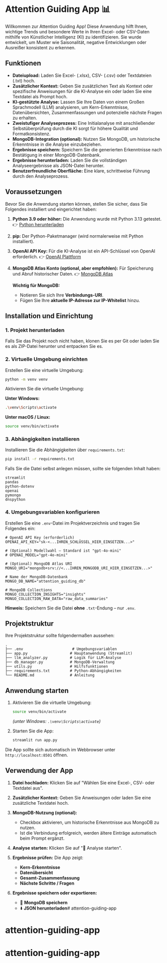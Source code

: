 # Attention Guiding App 📊

Willkommen zur Attention Guiding App! Diese Anwendung hilft Ihnen, wichtige Trends und besondere Werte in Ihren Excel- oder CSV-Daten mithilfe von Künstlicher Intelligenz (KI) zu identifizieren. Sie wurde entwickelt, um Muster wie Saisonalität, negative Entwicklungen oder Ausreißer konsistent zu erkennen.

## Funktionen

* **Dateiupload:** Laden Sie Excel- (.xlsx), CSV- (.csv) oder Textdateien (.txt) hoch.
* **Zusätzlicher Kontext:** Geben Sie zusätzlichen Text als Kontext oder spezifische Anweisungen für die KI-Analyse ein oder laden Sie eine Textdatei als Prompt hoch.
* **KI-gestützte Analyse:** Lassen Sie Ihre Daten von einem Großen Sprachmodell (LLM) analysieren, um Kern-Erkenntnisse, Datenübersichten, Zusammenfassungen und potenzielle nächste Fragen zu erhalten.
* **Zweistufiger Analyseprozess:** Eine Initialanalyse mit anschließender Selbstüberprüfung durch die KI sorgt für höhere Qualität und Formatkonsistenz.
* **MongoDB-Integration (optional):** Nutzen Sie MongoDB, um historische Erkenntnisse in die Analyse einzubeziehen.
* **Ergebnisse speichern:** Speichern Sie die generierten Erkenntnisse nach Bestätigung in einer MongoDB-Datenbank.
* **Ergebnisse herunterladen:** Laden Sie die vollständigen Analyseergebnisse als JSON-Datei herunter.
* **Benutzerfreundliche Oberfläche:** Eine klare, schrittweise Führung durch den Analyseprozess.

## Voraussetzungen

Bevor Sie die Anwendung starten können, stellen Sie sicher, dass Sie Folgendes installiert und eingerichtet haben:

1. **Python 3.9 oder höher:** Die Anwendung wurde mit Python 3.13 getestet.
   👉 [Python herunterladen](https://www.python.org/downloads/)

2. **pip:** Der Python-Paketmanager (wird normalerweise mit Python installiert).

3. **OpenAI API Key:** Für die KI-Analyse ist ein API-Schlüssel von OpenAI erforderlich.
   👉 [OpenAI Plattform](https://platform.openai.com/account/api-keys)

4. **MongoDB Atlas Konto (optional, aber empfohlen):** Für Speicherung und Abruf historischer Daten.
   👉 [MongoDB Atlas](https://www.mongodb.com/cloud/atlas)

   **Wichtig für MongoDB:**

   * Notieren Sie sich Ihre **Verbindungs-URI**.
   * Fügen Sie Ihre **aktuelle IP-Adresse zur IP-Whitelist** hinzu.

## Installation und Einrichtung

### 1. Projekt herunterladen

Falls Sie das Projekt noch nicht haben, klonen Sie es per Git oder laden Sie es als ZIP-Datei herunter und entpacken Sie es.

### 2. Virtuelle Umgebung einrichten

Erstellen Sie eine virtuelle Umgebung:

```bash
python -m venv venv
```

Aktivieren Sie die virtuelle Umgebung:

**Unter Windows:**

```bash
.\venv\Scripts\activate
```

**Unter macOS / Linux:**

```bash
source venv/bin/activate
```

### 3. Abhängigkeiten installieren

Installieren Sie die Abhängigkeiten über `requirements.txt`:

```bash
pip install -r requirements.txt
```

Falls Sie die Datei selbst anlegen müssen, sollte sie folgenden Inhalt haben:

```
streamlit
pandas
python-dotenv
openai
pymongo
dnspython
```

### 4. Umgebungsvariablen konfigurieren

Erstellen Sie eine `.env`-Datei im Projektverzeichnis und tragen Sie Folgendes ein:

```dotenv
# OpenAI API Key (erforderlich)
OPENAI_API_KEY="sk-<...IHREN_SCHLÜSSEL_HIER_EINSETZEN...>"

# (Optional) Modellwahl – Standard ist "gpt-4o-mini"
# OPENAI_MODEL="gpt-4o-mini"

# (Optional) MongoDB Atlas URI
MONGO_URI="mongodb+srv://<...IHREN_MONGODB_URI_HIER_EINSETZEN...>"

# Name der MongoDB-Datenbank
MONGO_DB_NAME="attention_guiding_db"

# MongoDB Collections
MONGO_COLLECTION_INSIGHTS="insights"
MONGO_COLLECTION_RAW_DATA="raw_data_summaries"
```

**Hinweis:** Speichern Sie die Datei **ohne** `.txt`-Endung – nur `.env`.

## Projektstruktur

Ihre Projektstruktur sollte folgendermaßen aussehen:

```
.
├── .env                      # Umgebungsvariablen
├── app.py                   # Hauptanwendung (Streamlit)
├── llm_analyzer.py          # Logik für LLM-Analyse
├── db_manager.py            # MongoDB-Verwaltung
├── utils.py                 # Hilfsfunktionen
├── requirements.txt         # Python-Abhängigkeiten
└── README.md                # Anleitung
```

## Anwendung starten

1. Aktivieren Sie die virtuelle Umgebung:

   ```bash
   source venv/bin/activate
   ```

   *(unter Windows: `.\venv\Scripts\activate`)*

2. Starten Sie die App:

   ```bash
   streamlit run app.py
   ```

Die App sollte sich automatisch im Webbrowser unter `http://localhost:8501` öffnen.

## Verwendung der App

1. **Datei hochladen:** Klicken Sie auf "Wählen Sie eine Excel-, CSV- oder Textdatei aus".

2. **Zusätzlicher Kontext:** Geben Sie Anweisungen oder laden Sie eine zusätzliche Textdatei hoch.

3. **MongoDB-Nutzung (optional):**

   * Checkbox aktivieren, um historische Erkenntnisse aus MongoDB zu nutzen.
   * Ist die Verbindung erfolgreich, werden ältere Einträge automatisch beim Prompt ergänzt.

4. **Analyse starten:** Klicken Sie auf "🚀 Analyse starten".

5. **Ergebnisse prüfen:** Die App zeigt:

   * **Kern-Erkenntnisse**
   * **Datenübersicht**
   * **Gesamt-Zusammenfassung**
   * **Nächste Schritte / Fragen**

6. **Ergebnisse speichern oder exportieren:**

   * 💾 **MongoDB speichern**
   * ⬇️ **JSON herunterladen**# attention-guiding-app
# attention-guiding-app
# attention-guiding-app
